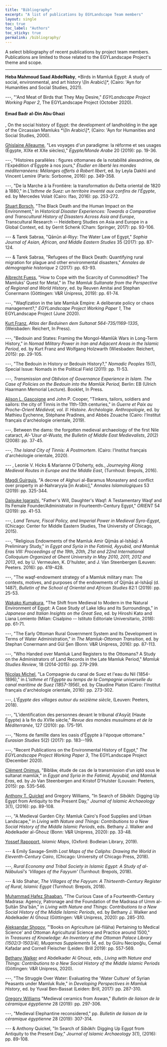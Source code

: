 ```yaml
---
title: "Bibliography"
excerpt: "A list of publications by EGYLandscape Team members"
layout: single
toc: true
toc_label: "Authors"
toc_sticky: true
permalink: /bibliography/
---
```


A select bibliography of recent publications by project team members. Publications are limited to those related to the EGYLandscape Project's theme and scope.

<hr />

<h4 href="https://www.egylandscape.org/members/HebaSaadAbdelnaby/" style="display:inline">Heba Mahmoud Saad AbdelNaby</h4>, *Birds in Mamluk Egypt: A study of social, environmental, and art history \[In Arabic\]*, (Cairo: 'Ayn for Humanities and Social Studies, 2021).

---, "'And Meat of Birds that They May Desire," *EGYLandscape Project Working Paper 2*, The EGYLandscape Project (October 2020).

<h4 href="https://www.egylandscape.org/members/EmadAbuGhazi/">Emad Badr al-Din Abu Ghazi</h4>, On the social history of Egypt: the development of landholding in the age of the Circassian Mamluks *\[In
Arabic\]*, (Cairo: 'Ayn for Humanities and Social Studies, 2000).

[Ghislaine Alleaume](https://www.egylandscape.org/members/GhislaineAlleaume/), "Les voyages d'un paradigme: la réforme et ses usages (Égypte, XIXe et XXe siècles)," *Égypte/Monde Arabe* 20 (2019): pp. 19-36.

---, "Histoires parallèles : figures ottomanes de la notabilité alexandrine, de l'Expédition d'Égypte à nos jours," *Étudier en liberté les mondes méditerranéens: Mélanges offerts à Robert Ilbert*, ed. by Leyla Dakhli and Vincent Lemire (Paris: Sorbonne, 2016): pp. 349-358.

---, "De la Marche à la Frontière: la transformation du Delta oriental de 1820 à 1880," in *L'Isthme de Suez: un territoire inventé aux confins de l'Égypte*, ed. by Mercedes Volait (Cairo: Ifao, 2016): pp. 253-272.

[Stuart Borsch](https://www.egylandscape.org/members/StuartBorsch/), "The Black Death and the Human Impact on the Environment," in *Historical Disaster Experiences: Towards a Comparative and Transcultural History of Disasters Across Asia and Europe*, Transcultural Research -- Heidelberg Studies on Asia and Europe in a
Global Context, ed. by Gerrit Schenk (Cham: Springer, 2017): pp. 93-106.

--- & Tarek Sabraa, "Qānūn al-Riyy: The Water Law of Egypt," *Sophia Journal of Asian, African, and Middle Eastern Studies* 35
(2017): pp. 87-124.

--- & Tarek Sabraa, "Refugees of the Black Death: Quantifying rural migration for plague and other environmental disasters," *Annales de démographie historique* 2 (2017): pp. 63-93.

[Albrecht Fuess](https://www.egylandscape.org/members/AlbrechtFuess/), "How to Cope with the Scarcity of Commodities? The Mamluks' Quest for Metal," in *The Mamluk Sultanate from the Perspective of Regional and World History*, ed. by Reuven Amitai and Stephan Conermann (Göttingen: V&R Unipress, 2019): pp. 61-74.

---, "Waqfization in the late Mamluk Empire: A deliberate policy or chaos management?," *EGYLandscape Project Working Paper 1*, The EGYLandscape Project (June 2020).

[Kurt Franz](https://www.egylandscape.org/members/KurtFranz/), *Atlas der Beduinen dem Sultanat 564-735/1169-1335*, (Weisbaden: Reichert, In Press).

---, "Bedouin and States: Framing the Mongol-Mamlūk Wars in Long-Term History," in *Nomad Military Power in Iran and Adjacent Areas in the Islamic Period*, ed. by Kurt Franz and Wolfgang Holzwarth (Wiesbaden: Reichert, 2015): pp. 29-105.

---, "The Bedouin in History or Bedouin History?," *Nomadic Peoples* 15(1), Special Issue: Nomads in the Political Field (2011): pp. 11-53.

---, *Transmission and Oblivion of Governance Experience in Islam. The Case of Policies on the Bedouin into the Mamlūk Period,* Berlin: EB (Ulrich Haarmann Memorial Lecture). Booklet, In Press.

[Alison L. Gascoigne](https://www.egylandscape.org/members/AlisonGascoigne/) and John P. Cooper, "Tinkers, tailors, soldiers and sailors: the city of Tinnis in the 11th-13th centuries," in *Guerre et Paix au Proche-Orient Médiéval, vol. II: Histoire. Archéologie. Anthropologie*, ed. by Mathieu Eychenne, Stéphane Pradines, and Abbès Zouache (Cairo: l\'Institut français d\'archéologie orientale, 2019).

---, Between the dams: the forgotten medieval archaeology of the first Nile cataract, *Al-'Usur al-Wusta, the Bulletin of Middle East Medievalists*, *20*(2) (2008): pp. 37-45.

---, *The Island City of Tinnis: A Postmortem*. (Cairo: l\'Institut français d\'archéologie orientale, 2020).

--- , Leonie V. Hicks & Marianne O'Doherty, eds., *Journeying Along Medieval Routes in Europe and the Middle East*, (Turnhout: Brepols, 2016).

[Magdi Guirguis](https://www.egylandscape.org/members/MagdiGuirguis/), "A decree of Alghuri al-Baramus Monastery and conflict
over property in al-Nahraryyia \[in Arabic\]," *Annales Islamologiques*
53 (2019): pp. 325-344.

[Daisuke Igarashi](https://www.egylandscape.org/members/DaisukeIgarashi/), "Father's Will, Daughter's Waqf: A Testamentary Waqf and Its Female Founder/Administrator in Fourteenth-Century Egypt," *ORIENT* 54 (2019): pp. 41-53.

---, *Land Tenure, Fiscal Policy, and Imperial Power in Medieval Syro-Egypt*, (Chicago: Center for Middle Eastern Studies, The University of Chicago, 2015).

---, "Religious Endowments of the Mamluk Amir Qijmās al-Isḥāqī: A Preliminary Study," in *Egypt and Syria in the Fatimid, Ayyubid, and Mamluk Eras VIII: Proceedings of the 19th, 20th, 21st and 22nd International Colloquium Organized at Ghent University in May 2010, 2011, 2012 and 2013*, ed. by U. Vermeulen, K. D'hulster, and J. Van Steenbergen (Leuven: Peeters. 2016): pp. 419-428.

---, "The waqf-endowment strategy of a Mamluk military man: The contexts, motives, and purposes of the endowments of Qijmās al-Ishāqī (d. 1487), *Bulletin of the School of Oriental and African Studies* 82:1 (2019): pp. 25-53.

[Wakako Kumakura](https://www.egylandscape.org/members/WakakoKumakura/), "The Shift from Medieval to Modern in the Natural Environment of Egypt: A Case Study of Lake Idku and Its Surroundings," in *Japanese and Italian Insights on the Great Sea*, ed. by Hiroshi Kato and Liana Lomiento (Milan: Cisalpino -- Istituto Editoriale Universitario, 2018): pp. 61-71.

---, "The Early Ottoman Rural Government System and Its Development in Terms of Water Administration," in *The Mamluk-Ottoman Transition*, ed. by Stephan Conermann and Gül Şen (Bonn: V&R Unipress, 2016): pp. 87-113.

---, "Who Handed over Mamluk Land Registers to the Ottomans?
A Study on the Administrators of Land Records in the Late Mamluk
Period," *Mamluk Studies Review*, 18 (2014-2015): pp. 279-299.

[Nicolas Michel](https://www.egylandscape.org/members/NicolasMichel/), "La Compagnie du canal de Suez et l'eau du Nil (1854-1896)," in *L'isthme et l'Égypte au temps de la Compagnie universelle du canal maritime de Suez (1857-1956)*, ed. by Claudine Piaton (Cairo: l\'Institut français d\'archéologie orientale, 2016): pp.
273-302.

---, *L\'Égypte des villages autour du seizième siècle*, (Leuven: Peeters, 2018).

---, "L'identification des personnes devant le tribunal d'Asyūṭ (Haute Égypte) à la fin du XVIIe siècle," *Revue des mondes musulmans et de la Méditerranée*, 127 (2010): pp. 175-191.

---, "Noms de famille dans les oasis d'Égypte à l'époque ottomane." *Eurasian Studies* 5(2) (2017): pp. 183--199.

---, "Recent Publications on the Environmental History of Egypt," *The EGYLandscape Project* *Working Paper 3*, The EGYLandscape Project (December 2020).

[Clément Onimus](https://www.egylandscape.org/members/ClementOnimus/), "Biblâw, étude de cas de la transmission d'un *iqtâ* sous le sultanat mamlūk," in *Egypt and Syria in the Fatimid, Ayyubid, and Mamluk Eras*, ed. by Jo Van Steenbergen and Kristof D'Hulster (Louvain: Peeters, 2015): pp. 535-546.

[Anthony T. Quickel](https://www.egylandscape.org/members/AnthonyQuickel/) and Gregory Williams, "In Search of *Sibākh*: Digging Up Egypt from Antiquity to the Present Day," *Journal of Islamic Archaeology* 3(1), (2016): pp. 89-108.

---, "A Medieval Garden City: Mamluk Cairo's Food Supplies and Urban Landscape," in *Living with Nature and Things: Contributions to a New Social History of the Middle Islamic Periods*, eds. Bethany J. Walker and Abdelkader al-Ghouz (Bonn: V&R Unipress, 2020): pp. 33-48.

[Yossef Rapoport](https://www.egylandscape.org/members/YossefRapoport/), *Islamic Maps*, (Oxford: Bodleian Library, 2019).

--- &  Emily Savage-Smith *Lost Maps of the Caliphs: Drawing the World in Eleventh-Century Cairo*, (Chicago: University of Chicago Press, 2018).

---, *Rural Economy and Tribal Society in Islamic Egypt: A Study of al-Nābulusī's 'Villages of the* *Fayyum'* (Turnhout: Brepols, 2018).

--- &  Ido Shahar, *The Villages of the Fayyum: A Thirteenth-Century Register of Rural, Islamic Egypt* (Turnhout: Brepols, 2018).

[Muhammad Hafez Shaaban](https://www.egylandscape.org/members/MuhammadShaaban/), "The Curious Case of a Fourteenth-Century Madrasa: Agency, Patronage and the Foundation of the Madrasa of Umm al-Ṣultān Sha'bān," in *Living with Nature and Things: Contributions to a New Social History of the Middle Islamic Periods*, ed. by Bethany J. Walker and Abdelkader Al Ghouz (Göttingen: V&R Unipress, 2020): pp. 285-310.

[Aleksandar Shopov](https://www.egylandscape.org/members/AleksandarShopov/), "'Books on Agriculture (al-filāha) Pertaining to Medical Science' and Ottoman Agricultural Science and Practice around 1500," in *Treasures of Knowledge: An Inventory of the Ottoman Palace Library (1502/3-1503/4), Muqarnas Supplements 14*, ed. by Gülru Necipoğlu, Cemal Kafadar and Cornell Fleischer (Leiden: Brill 2019): pp. 557-569.

[Bethany Walker](https://www.egylandscape.org/members/BethanyWalker/) and Abdelkader Al Ghouz, eds., *Living with Nature and Things: Contributions to a New Social History of the Middle Islamic Periods* (Göttingen: V&R Unipress, 2020).

---, "The Struggle Over Water: Evaluating the 'Water Culture' of Syrian Peasants under Mamluk Rule," in *Developing Perspectives in Mamluk History*, ed. by Yuval Ben-Bassat (Leiden: Brill, 2017): pp. 287-310.

[Gregory Williams](https://www.egylandscape.org/members/GregoryWilliams/) "Medieval ceramics from Aswan," *Bulletin de liaison de la céramique égyptienne* 28 (2019): pp. 297-306.

---, "Medieval Elephantine reconsidered," pp. *Bulletin de liaison de la céramique égyptienne* 28 (2019): 307-314.

--- & Anthony Quickel, "In Search of *Sibākh*: Digging Up Egypt from Antiquity to the Present Day," *Journal of Islamic Archaeology* 3(1), (2016): pp. 89-108.
